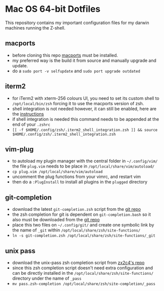 # Mac OS 64-bit Dotfiles

This repository contains my important configuration files for my darwin machines running the Z-shell.

## macports
- before cloning this repo [macports](https://www.macports.org) must be installed.
- my preferred way is the build it from source and manually upgrade and update.
- do a `sudo port -v selfupdate` and `sudo port upgrade outdated`

## iterm2
- for iTerm2 with xterm-256 colours UI, you need to set its custom shell to `/opt/local/bin/zsh` forcing it to use the macports version of zsh.
- shell integration is not needed however, it can still be enabled, here are the [instructions](https://www.iterm2.com/documentation-shell-integration.html)
- if shell integration is needed this command needs to be appended at the end of your `.zshrc` 
- `[[ -f $HOME/.config/zsh/.iterm2_shell_integration.zsh ]] && source $HOME/.config/zsh/.iterm2_shell_integration.zsh`

## vim-plug
- to autoload my plugin manager with the central folder in `~/.config/vim/` the file `plug.vim` needs to be place in `/opt/local/share/vim/autoload/`
- `cp plug.vim /opt/local/share/vim/autoload`
- uncomment the plug functions from your vimrc, and restart vim 
- then do a `:PlugInstall` to install all plugins in the `plugged` directory

## git-completion
- download the latest `git-completion.zsh` script from the [git repo](https://raw.githubusercontent.com/git/git/master/contrib/completion/git-completion.zsh)
- the zsh completion for git is dependent on `git-completion.bash` so it also must be downloaded from the [git repo](https://raw.githubusercontent.com/git/git/master/contrib/completion/git-completion.bash)
- place this two files on `~/.config/git/` and create one symbolic link by the name of `_git` within `/opt/local/share/zsh/site-functions/`
- `ln -s git-completion.zsh /opt/local/share/zsh/site-functions/_git`

## unix pass
- download the unix-pass zsh completion script from [zx2c4's repo](https://git.zx2c4.com/password-store/plain/src/completion/pass.zsh-completion)
- since this zsh completion script doesn't need extra configuration and can be directly installed in the `/opt/local/share/zsh/site-functions/` directory under the name of `_pass`
- `mv pass.zsh-completion /opt/local/share/zsh/site-completion/_pass`
